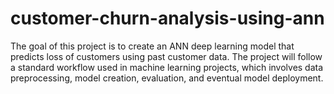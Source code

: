 # customer-churn-analysis-using-ann

The goal of this project is to create an ANN deep learning model that predicts loss of customers using past customer data. The project will follow a standard workflow used in machine learning projects, which involves data preprocessing, model creation, evaluation, and eventual model deployment.
